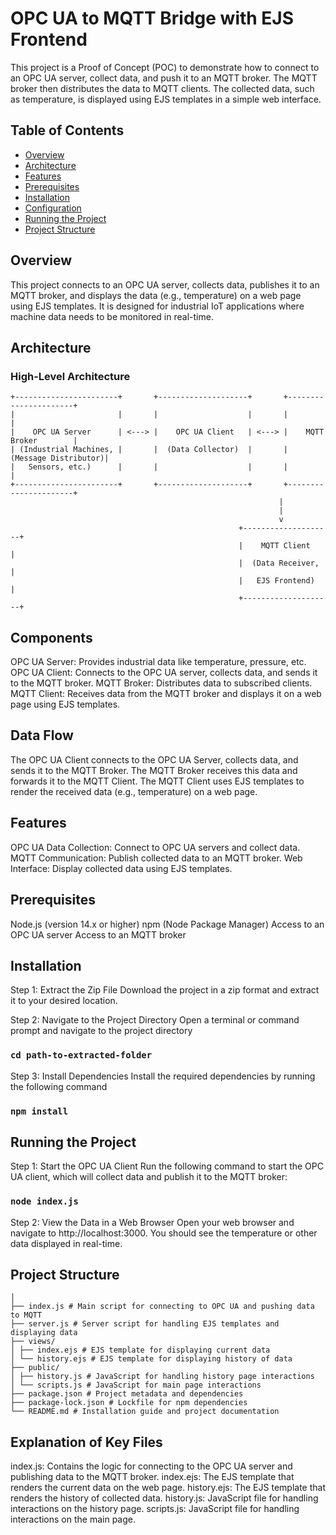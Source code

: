 # OPC UA to MQTT Bridge with EJS Frontend

This project is a Proof of Concept (POC) to demonstrate how to connect to an OPC UA server, collect data, and push it to an MQTT broker. The MQTT broker then distributes the data to MQTT clients. The collected data, such as temperature, is displayed using EJS templates in a simple web interface.

## Table of Contents

- [Overview](#overview)
- [Architecture](#architecture)
- [Features](#features)
- [Prerequisites](#prerequisites)
- [Installation](#installation)
- [Configuration](#configuration)
- [Running the Project](#running-the-project)
- [Project Structure](#project-structure)

## Overview

This project connects to an OPC UA server, collects data, publishes it to an MQTT broker, and displays the data (e.g., temperature) on a web page using EJS templates. It is designed for industrial IoT applications where machine data needs to be monitored in real-time.

## Architecture

### High-Level Architecture

```plaintext
+-----------------------+       +--------------------+       +----------------------+
|                       |       |                    |       |                      |
|    OPC UA Server      | <---> |    OPC UA Client   | <---> |    MQTT Broker        |
| (Industrial Machines, |       |  (Data Collector)  |       |  (Message Distributor)|
|   Sensors, etc.)      |       |                    |       |                      |
+-----------------------+       +--------------------+       +----------------------+
                                                            |
                                                            |
                                                            v
                                                   +--------------------+
                                                   |    MQTT Client     |
                                                   |  (Data Receiver,   |
                                                   |   EJS Frontend)    |
                                                   +--------------------+
```

## Components

OPC UA Server: Provides industrial data like temperature, pressure, etc.
OPC UA Client: Connects to the OPC UA server, collects data, and sends it to the MQTT broker.
MQTT Broker: Distributes data to subscribed clients.
MQTT Client: Receives data from the MQTT broker and displays it on a web page using EJS templates.

## Data Flow

The OPC UA Client connects to the OPC UA Server, collects data, and sends it to the MQTT Broker.
The MQTT Broker receives this data and forwards it to the MQTT Client.
The MQTT Client uses EJS templates to render the received data (e.g., temperature) on a web page.

## Features

OPC UA Data Collection: Connect to OPC UA servers and collect data.
MQTT Communication: Publish collected data to an MQTT broker.
Web Interface: Display collected data using EJS templates.

## Prerequisites

Node.js (version 14.x or higher)
npm (Node Package Manager)
Access to an OPC UA server
Access to an MQTT broker

## Installation

Step 1: Extract the Zip File
Download the project in a zip format and extract it to your desired location.

Step 2: Navigate to the Project Directory
Open a terminal or command prompt and navigate to the project directory

### `cd path-to-extracted-folder`

Step 3: Install Dependencies
Install the required dependencies by running the following command

### `npm install`

## Running the Project

Step 1: Start the OPC UA Client
Run the following command to start the OPC UA client, which will collect data and publish it to the MQTT broker:

### `node index.js`

Step 2: View the Data in a Web Browser
Open your web browser and navigate to http://localhost:3000. You should see the temperature or other data displayed in real-time.

## Project Structure

```opcua-to-mqtt/
│
├── index.js # Main script for connecting to OPC UA and pushing data to MQTT
├── server.js # Server script for handling EJS templates and displaying data
├── views/
│ ├── index.ejs # EJS template for displaying current data
│ └── history.ejs # EJS template for displaying history of data
├── public/
│ ├── history.js # JavaScript for handling history page interactions
│ └── scripts.js # JavaScript for main page interactions
├── package.json # Project metadata and dependencies
├── package-lock.json # Lockfile for npm dependencies
└── README.md # Installation guide and project documentation
```
## Explanation of Key Files

index.js: Contains the logic for connecting to the OPC UA server and publishing data to the MQTT broker.
index.ejs: The EJS template that renders the current data on the web page.
history.ejs: The EJS template that renders the history of collected data.
history.js: JavaScript file for handling interactions on the history page.
scripts.js: JavaScript file for handling interactions on the main page.
